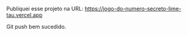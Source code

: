 Publiquei esse projeto na URL: https://jogo-do-numero-secreto-lime-tau.vercel.app

Git push bem sucedido.